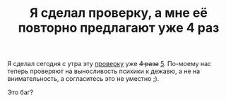 ﻿---
title: "Я сделал проверку, а мне её повторно предлагают уже 4 раз"
se.owner.user_id: 337540
se.owner.display_name: "Victor VosMottor thanks Monica"
se.owner.link: "https://ru.meta.stackoverflow.com/users/337540/victor-vosmottor-thanks-monica"
se.link: "https://ru.meta.stackoverflow.com/questions/10608/%d0%af-%d1%81%d0%b4%d0%b5%d0%bb%d0%b0%d0%bb-%d0%bf%d1%80%d0%be%d0%b2%d0%b5%d1%80%d0%ba%d1%83-%d0%b0-%d0%bc%d0%bd%d0%b5-%d0%b5%d1%91-%d0%bf%d0%be%d0%b2%d1%82%d0%be%d1%80%d0%bd%d0%be-%d0%bf%d1%80%d0%b5%d0%b4%d0%bb%d0%b0%d0%b3%d0%b0%d1%8e%d1%82-%d1%83%d0%b6%d0%b5-4-%d1%80%d0%b0%d0%b7"
se.question_id: 10608
se.post_type: question
---
<p>Я сделал сегодня с утра эту  <a href="https://ru.stackoverflow.com/review/suggested-edits/497252">проверку</a> уже <s>4 раза</s> <a href="https://ru.stackoverflow.com/review/suggested-edits/497252">5</a>.
По-моему нас теперь проверяют на выносливость психики к дежавю, а не на внимательность, а согласитесь это не уместно ;).</p>
<p>Это баг?</p>
